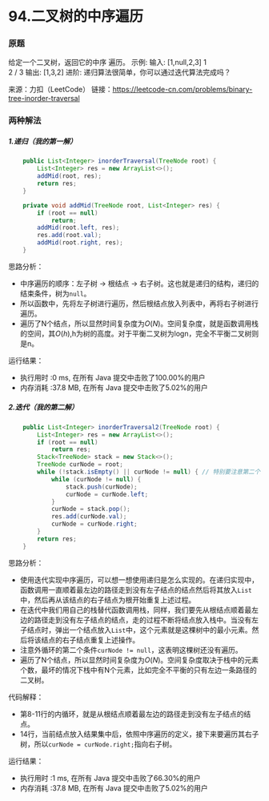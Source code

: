 # 94.二叉树的中序遍历

### 原题
给定一个二叉树，返回它的中序 遍历。
示例:
输入: [1,null,2,3]
   1
    \
     2
    /
   3
输出: [1,3,2]
进阶: 递归算法很简单，你可以通过迭代算法完成吗？

来源：力扣（LeetCode）
链接：https://leetcode-cn.com/problems/binary-tree-inorder-traversal

### 两种解法

##### 1.递归（我的第一解）

```java
	public List<Integer> inorderTraversal(TreeNode root) {
        List<Integer> res = new ArrayList<>();
        addMid(root, res);
        return res;
    }

    private void addMid(TreeNode root, List<Integer> res) {
        if (root == null)
            return;
        addMid(root.left, res);
        res.add(root.val);
        addMid(root.right, res);
    }
```

思路分析：

* 中序遍历的顺序：左子树 -> 根结点 -> 右子树。这也就是递归的结构，递归的结束条件，树为`null`。
* 所以函数中，先将左子树进行遍历，然后根结点放入列表中，再将右子树进行遍历。
* 遍历了N个结点，所以显然时间复杂度为$O(N)$。空间复杂度，就是函数调用栈的空间，其$O(h)$,h为树的高度。对于平衡二叉树为logn，完全不平衡二叉树则是n。

运行结果：
* 执行用时 :0 ms, 在所有 Java 提交中击败了100.00%的用户
* 内存消耗 :37.8 MB, 在所有 Java 提交中击败了5.02%的用户

##### 2.迭代（我的第二解）

```java
	public List<Integer> inorderTraversal2(TreeNode root) {
        List<Integer> res = new ArrayList<>();
        if (root == null)
            return res;
        Stack<TreeNode> stack = new Stack<>();
        TreeNode curNode = root;
        while (!stack.isEmpty() || curNode != null) { // 特别要注意第二个条件
            while (curNode != null) {
                stack.push(curNode);
                curNode = curNode.left;
            }
            curNode = stack.pop();
            res.add(curNode.val);
            curNode = curNode.right;
        }
        return res;
    }
```

思路分析：

* 使用迭代实现中序遍历，可以想一想使用递归是怎么实现的。在递归实现中，函数调用一直顺着最左边的路径走到没有左子结点的结点然后将其放入`List`中，然后再从该结点的右子结点为根开始重复上述过程。
* 在迭代中我们用自己的栈替代函数调用栈，同样，我们要先从根结点顺着最左边的路径走到没有左子结点的结点，走的过程不断将结点放入栈中。当没有左子结点时，弹出一个结点放入`List`中，这个元素就是这棵树中的最小元素。然后将该结点的右子结点重复上述操作。
* 注意外循环的第二个条件`curNode != null`，这表明这棵树还没有遍历。
* 遍历了N个结点，所以显然时间复杂度为$O(N)$。空间复杂度取决于栈中的元素个数，最坏的情况下栈中有N个元素，比如完全不平衡的只有左边一条路径的二叉树。

代码解释：

* 第8-11行的内循环，就是从根结点顺着最左边的路径走到没有左子结点的结点。
* 14行，当前结点放入结果集中后，依照中序遍历的定义，接下来要遍历其右子树，所以`curNode = curNode.right;`指向右子树。

运行结果：
* 执行用时 :1 ms, 在所有 Java 提交中击败了66.30%的用户
* 内存消耗 :37.8 MB, 在所有 Java 提交中击败了5.02%的用户